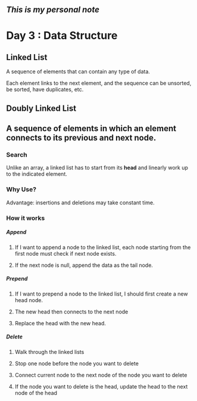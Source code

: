*This is my personal note*
---
# Day 3 : Data Structure
## Linked List

A sequence of elements that can contain any type of data.

Each element links to the next element, and the sequence can be unsorted, be sorted, have duplicates, etc.

## Doubly Linked List

A sequence of elements in which an element connects to its previous and next node.
---
### Search

Unlike an array, a linked list has to start from its **head** and linearly work up to the indicated element.

### Why Use?

Advantage: insertions and deletions may take constant time.

### How it works

##### Append
1. If I want to append a node to the linked list, each node starting from the first node must check if next node exists.

2. If the next node is null, append the data as the tail node.

##### Prepend
1. If I want to prepend a node to the linked list, I should first create a new head node.

2. The new head then connects to the next node

3. Replace the head with the new head.

##### Delete
1. Walk through the linked lists

2. Stop one node before the node you want to delete

3. Connect current node to the next node of the node you want to delete

4. If the node you want to delete is the head, update the head to the next node of the head
